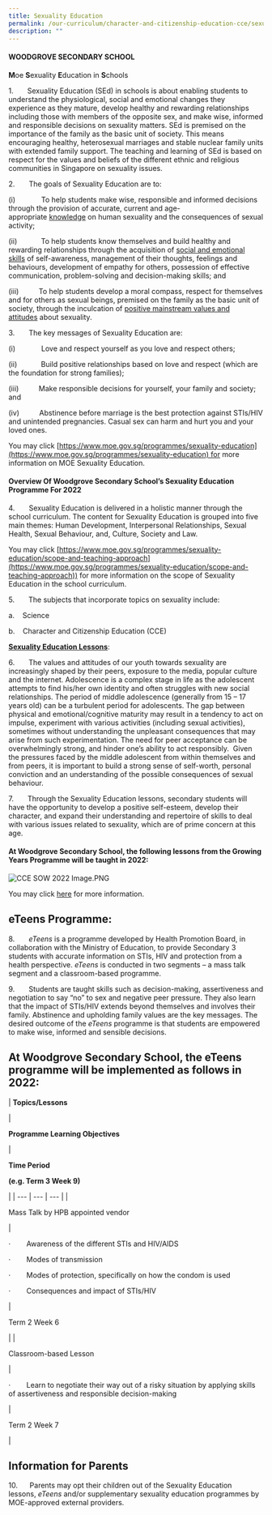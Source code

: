 ```yaml
---
title: Sexuality Education
permalink: /our-curriculum/character-and-citizenship-education-cce/sexuality-education/
description: ""
---
```

#### WOODGROVE SECONDARY SCHOOL

**M**oe **S**exuality **E**ducation in **S**chools

1.       Sexuality Education (SEd) in schools is about enabling students to understand the physiological, social and emotional changes they experience as they mature, develop healthy and rewarding relationships including those with members of the opposite sex, and make wise, informed and responsible decisions on sexuality matters. SEd is premised on the importance of the family as the basic unit of society. This means encouraging healthy, heterosexual marriages and stable nuclear family units with extended family support. The teaching and learning of SEd is based on respect for the values and beliefs of the different ethnic and religious communities in Singapore on sexuality issues.

2.       The goals of Sexuality Education are to: 

(i)             To help students make wise, responsible and informed decisions through the provision of accurate, current and age-appropriate <u>knowledge</u> on human sexuality and the consequences of sexual activity;

(ii)            To help students know themselves and build healthy and rewarding relationships through the acquisition of <u>social and emotional skills</u> of self-awareness, management of their thoughts, feelings and behaviours, development of empathy for others, possession of effective communication, problem-solving and decision-making skills; and

(iii)          To help students develop a moral compass, respect for themselves and for others as sexual beings, premised on the family as the basic unit of society, through the inculcation of <u>positive mainstream values and attitudes</u> about sexuality.

3.       The key messages of Sexuality Education are: 

(i)             Love and respect yourself as you love and respect others;

(ii)            Build positive relationships based on love and respect (which are the foundation for strong families);

(iii)          Make responsible decisions for yourself, your family and society; and

(iv)          Abstinence before marriage is the best protection against STIs/HIV and unintended pregnancies. Casual sex can harm and hurt you and your loved ones.

You may click [https://www.moe.gov.sg/programmes/sexuality-education](https://www.moe.gov.sg/programmes/sexuality-education) for more information on MOE Sexuality Education. 

#### Overview Of Woodgrove Secondary School’s Sexuality Education Programme For 2022


4.       Sexuality Education is delivered in a holistic manner through the school curriculum. The content for Sexuality Education is grouped into five main themes: Human Development, Interpersonal Relationships, Sexual Health, Sexual Behaviour, and, Culture, Society and Law.

You may click [https://www.moe.gov.sg/programmes/sexuality-education/scope-and-teaching-approach](https://www.moe.gov.sg/programmes/sexuality-education/scope-and-teaching-approach)) for more information on the scope of Sexuality Education in the school curriculum.

  

5.       The subjects that incorporate topics on sexuality include:

a.    Science

b.    Character and Citizenship Education (CCE)

**<u>Sexuality Education Lessons</u>**:

  

6.       The values and attitudes of our youth towards sexuality are increasingly shaped by their peers, exposure to the media, popular culture and the internet. Adolescence is a complex stage in life as the adolescent attempts to find his/her own identity and often struggles with new social relationships. The period of middle adolescence (generally from 15 – 17 years old) can be a turbulent period for adolescents. The gap between physical and emotional/cognitive maturity may result in a tendency to act on impulse, experiment with various activities (including sexual activities), sometimes without understanding the unpleasant consequences that may arise from such experimentation. The need for peer acceptance can be overwhelmingly strong, and hinder one’s ability to act responsibly.  Given the pressures faced by the middle adolescent from within themselves and from peers, it is important to build a strong sense of self-worth, personal conviction and an understanding of the possible consequences of sexual behaviour.

7.       Through the Sexuality Education lessons, secondary students will have the opportunity to develop a positive self-esteem, develop their character, and expand their understanding and repertoire of skills to deal with various issues related to sexuality, which are of prime concern at this age. 

#### At Woodgrove Secondary School, the following lessons from the Growing Years Programme will be taught in 2022:


![CCE SOW 2022 Image.PNG](https://woodgrovesec.moe.edu.sg/qql/slot/u609/Curriculum/2022/CCE/CCE%20SOW%202022%20Image.PNG)

  
You may click [here](https://woodgrovesec.moe.edu.sg/qql/slot/u609/Curriculum/2022/CCE/CCE%202022%20SOW.pdf) for more information.   

eTeens Programme:
-----------------

8.       _eTeens_ is a programme developed by Health Promotion Board, in collaboration with the Ministry of Education, to provide Secondary 3 students with accurate information on STIs, HIV and protection from a health perspective. _eTeens_ is conducted in two segments – a mass talk segment and a classroom-based programme.

9.       Students are taught skills such as decision-making, assertiveness and negotiation to say “no” to sex and negative peer pressure. They also learn that the impact of STIs/HIV extends beyond themselves and involves their family. Abstinence and upholding family values are the key messages. The desired outcome of the _eTeens_ programme is that students are empowered to make wise, informed and sensible decisions.

At Woodgrove Secondary School, the eTeens programme will be implemented as follows in 2022:
-------------------------------------------------------------------------------------------

| 
**Topics/Lessons**

 | 

**Programme Learning Objectives**

 | 

**Time Period**

**(e.g. Term 3 Week 9)**

 |
| --- | --- | --- |
| 

Mass Talk by HPB appointed vendor

 | 

·        Awareness of the different STIs and HIV/AIDS

·        Modes of transmission

·        Modes of protection, specifically on how the condom is used

·        Consequences and impact of STIs/HIV

 | 

Term 2 Week 6

 |
| 

Classroom-based Lesson

 | 

·        Learn to negotiate their way out of a risky situation by applying skills of assertiveness and responsible decision-making

 | 

Term 2 Week 7

 |

Information for Parents
-----------------------

10.      Parents may opt their children out of the Sexuality Education lessons, _eTeens_ and/or supplementary sexuality education programmes by MOE-approved external providers.